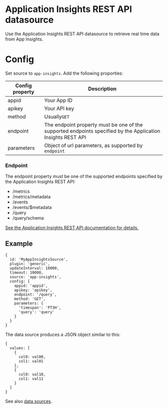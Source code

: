 # Application Insights REST API datasource

Use the Application Insights REST API datasource to retrieve real time data from App Insights.

# Config
Set source to `app-insights`. Add the following proporties:

| Config property | Description |
|--------|-------------|
|appid|Your App ID|
|apikey|Your API key|
|method|Usually`GET`|
|endpoint|The endpoint property must be one of the supported endpoints specified by the Application Insights REST API|
|parameters|Object of url parameters, as supported by `endpoint`|

### Endpoint
The endpoint property must be one of the supported endpoints specified by the Application Insights REST API:

* /metrics
* /metrics/metadata 
* /events
* /events/$metadata 
* /query
* /query/schema

[See the Application Insights REST API documentation for details.](https://dev.applicationinsights.io/reference)

## Example
```
{
  id: 'MyAppInsightsSource',
  plugin: 'generic',
  updateInterval: 10000,
  timeout: 10000,
  source: 'app-insights',
  config: {
    appid: 'appid',
    apikey: 'apikey',
    endpoint: '/query',
    method: 'GET',
    parameters: {
      'timespan': 'PT3H',
      'query': 'query'
    }
  }
}
```

The data source produces a JSON object similar to this:
```
{
  values: [
    { 
      col0: val00,
      col1: val01
    },
    { 
      col0: val10,
      col1: val11
    }
  ]
}
```

See also [data sources](../).
